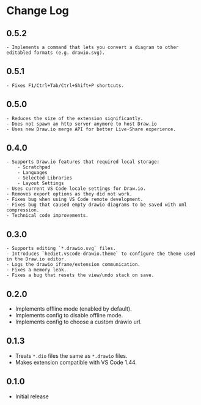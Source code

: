 # Change Log

## 0.5.2

    - Implements a command that lets you convert a diagram to other editabled formats (e.g. drawio.svg).

## 0.5.1

    - Fixes F1/Ctrl+Tab/Ctrl+Shift+P shortcuts.

## 0.5.0

    - Reduces the size of the extension significantly.
    - Does not spawn an http server anymore to host Draw.io
    - Uses new Draw.io merge API for better Live-Share experience.

## 0.4.0

    - Supports Draw.io features that required local storage:
        - Scratchpad
        - Languages
        - Selected Libraries
        - Layout Settings
    - Uses current VS Code locale settings for Draw.io.
    - Removes export options as they did not work.
    - Fixes bug when using VS Code remote development.
    - Fixes bug that caused empty drawio diagrams to be saved with xml compression.
    - Technical code improvements.

## 0.3.0

    - Supports editing `*.drawio.svg` files.
    - Introduces `hediet.vscode-drawio.theme` to configure the theme used in the Draw.io editor.
    - Logs the drawio iframe/extension communication.
    - Fixes a memory leak.
    - Fixes a bug that resets the view/undo stack on save.

## 0.2.0

-   Implements offline mode (enabled by default).
-   Implements config to disable offline mode.
-   Implements config to choose a custom drawio url.

## 0.1.3

-   Treats `*.dio` files the same as `*.drawio` files.
-   Makes extension compatible with VS Code 1.44.

## 0.1.0

-   Initial release
